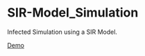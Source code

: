 # SIR-Model_Simulation
Infected Simulation using a SIR Model.

[Demo](https://k1h.works/SIR-Model_Simulation/)
